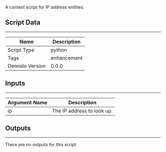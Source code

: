 A context script for IP address entities.

## Script Data
---

| **Name** | **Description** |
| --- | --- |
| Script Type | python |
| Tags | enhancement |
| Demisto Version | 0.0.0 |

## Inputs
---

| **Argument Name** | **Description** |
| --- | --- |
| ip | The IP address to look up. |

## Outputs
---
There are no outputs for this script.
